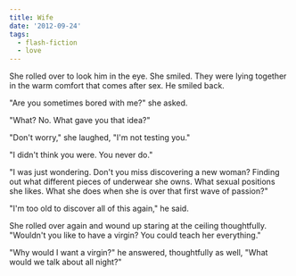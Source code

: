```yaml
---
title: Wife
date: '2012-09-24'
tags:
  - flash-fiction
  - love
---
```


She rolled over to look him in the eye. She smiled. They were lying together in
the warm comfort that comes after sex. He smiled back.

<!-- truncate -->

"Are you sometimes bored with me?" she asked.

"What? No. What gave you that idea?"

"Don't worry," she laughed, "I'm not testing you."

"I didn't think you were. You never do."

"I was just wondering. Don't you miss discovering a new woman? Finding out what
different pieces of underwear she owns. What sexual positions she likes. What
she does when she is over that first wave of passion?"

"I'm too old to discover all of this again," he said.

She rolled over again and wound up staring at the ceiling thoughtfully.
"Wouldn't you like to have a virgin? You could teach her everything."

"Why would I want a virgin?" he answered, thoughtfully as well, "What would we
talk about all night?"
